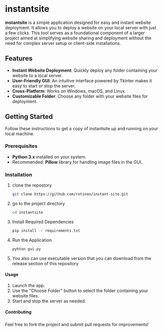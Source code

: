 # instantsite

**instantsite** is a simple application designed for easy and instant website deployment. It allows you to deploy a website on your local server with just a few clicks. This tool serves as a foundational component of a larger project aimed at simplifying website sharing and deployment without the need for complex server setup or client-side installations.

## Features

- **Instant Website Deployment**: Quickly deploy any folder containing your website to a local server.
- **User-Friendly GUI**: An intuitive interface powered by Tkinter makes it easy to start or stop the server.
- **Cross-Platform**: Works on Windows, macOS, and Linux.
- **Customizable Folder**: Choose any folder with your website files for deployment.

## Getting Started

Follow these instructions to get a copy of instantsite up and running on your local machine.

### Prerequisites

- **Python 3.x** installed on your system.
- Recommended: **Pillow** library for handling image files in the GUI.

### Installation

1. clone the repostory
   ```bash
   git clone https://github.com/rotinoo/instant-site.git

2. go to the project directory
   ```bash
   cd instantsite

3. Install Required Dependencies
   ```bash
   pip install -r requirements.txt

4. Run the Application
   ```bash
   pyhton gui.py

5. You also can use executable version that you can download from the release section of this repository

#### Usage
1. Launch the app.
2. Use the "Choose Folder" button to select the folder containing your website files.
3. Start and stop the server as needed.

##### Contributing
Feel free to fork the project and submit pull requests for improvements!